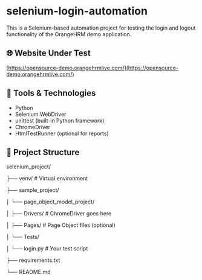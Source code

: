 # selenium-login-automation

This is a Selenium-based automation project for testing the login and logout functionality of the OrangeHRM demo application.

## 🌐 Website Under Test

[https://opensource-demo.orangehrmlive.com/](https://opensource-demo.orangehrmlive.com/)

## 🧰 Tools & Technologies

- Python
- Selenium WebDriver
- unittest (built-in Python framework)
- ChromeDriver
- HtmlTestRunner (optional for reports)


## 📁 Project Structure

selenium_project/

├── venv/ # Virtual environment

├── sample_project/

│ └── page_object_model_project/

│ ├── Drivers/ # ChromeDriver goes here

│ ├── Pages/ # Page Object files (optional)

│ └── Tests/

│ └── login.py # Your test script

├── requirements.txt

└── README.md
